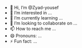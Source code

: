 - 👋 Hi, I’m @Zyad-yousef
- 👀 I’m interested in ...
- 🌱 I’m currently learning ...
- 💞️ I’m looking to collaborate on ...
- 📫 How to reach me ...
- 😄 Pronouns: ...
- ⚡ Fun fact: ...

<!---
Zyad-yousef/Zyad-yousef is a ✨ special ✨ repository because its `README.md` (this file) appears on your GitHub profile.
You can click the Preview link to take a look at your changes.
--->

